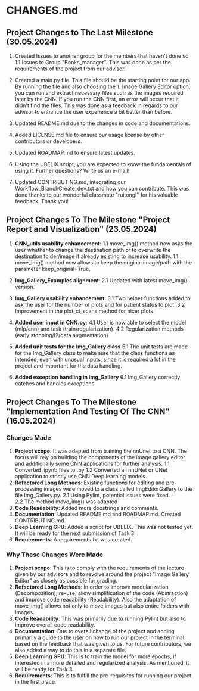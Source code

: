 # CHANGES.md

## Project Changes to The Last Milestone (30.05.2024)

1. Created Issues to another group for the members that haven't done so
1.1 Issues to Group "Books_manager". This was done as per the requirements of the project from our advisor.

2. Created a main.py file. This file should be the starting point for our app. By running the file and also choosing the 1. Image Gallery Editor option, you can run and extract necessary files such as the images required later by the CNN. If you run the CNN first, an error will occur that it didn't find the files. This was done as a feedback in regards to our advisor to enhance the user experience a bit better than before.

3. Updated README.md due to the changes in code and documentations.

4. Added LICENSE.md file to ensure our usage license by other contributors or developers.

5. Updated ROADMAP.md to ensure latest updates.

6. Using the UBELIX script, you are expected to know the fundamentals of using it. Further questions? Write us an e-mail!

7. Updated CONTRIBUTING.md, integrating our Workflow_BranchCreate_dev.txt and how you can contribute. This was done thanks to our wonderful classmate "ruitongl" for his valuable feedback. Thank you!

## Project Changes To The Milestone "Project Report and Visualization" (23.05.2024)

1. **CNN_utils usability enhancement**: 
1.1 move_img() method now asks the user whether to change the destination path or to overwrite the destination folder/image if already existing to increase usability.
1.1 move_img() method now allows to keep the original image/path with the parameter keep_original=True.

2. **Img_Gallery_Examples alignment**:
2.1 Updated with latest move_img() version.

3. **Img_Gallery usability enhancement**:
3.1 Two helper functions added to ask the user for the number of plots and for patient status to plot.
3.2 Improvement in the plot_ct_scans method for nicer plots

4. **Added user input in CNN.py**:
4.1 User is now able to select the model (mlp/cnn) and task (train/regularization).
4.2 Regularization methods (early stopping/l2/data augmentation)

5. **Added unit tests for the Img_Gallery class**
5.1 The unit tests are made for the Img_Gallery class to make sure that the class functions as intended, even with unusual inputs, since it is required a lot in the project and important for the data handling.

6. **Added exception handling in Img_Gallery**
6.1 Img_Gallery correctly catches and handles exceptions

## Project Changes To The Milestone "Implementation And Testing Of The CNN" (16.05.2024)

### Changes Made
1. **Project scope**: It was adapted from training the nnUnet to a CNN. The focus will rely on building the components of the image gallery editor and additionally some CNN applications for further analysis.
    1.1 Converted .ipynb files to .py
    1.2 Converted all nnUNet or UNet application to strictly use CNN Deep learning models.
2. **Refactored Long Methods**: Existing functions for editing and pre-processing images were moved to a class called ImgEditorGallery to the file Img_Gallery.py.
    2.1 Using Pylint, potential issues were fixed.  
    2.2 The method move_img() was adapted
3. **Code Readability**: Added more docstrings and comments.
4. **Documentation**: Updated README.md and ROADMAP.md. Created CONTRIBUTING.md.
5. **Deep Learning GPU**: Added a script for UBELIX. This was not tested yet. It will be ready for the next submission of Task 3.
6. **Requirements**: A requirements.txt was created.

### Why These Changes Were Made
1. **Project scope**: This is to comply with the requirements of the lecture given by our advisors and to revolve around the project "Image Gallery Editor" as closely as possible for grading.
2. **Refactored Long Methods**: In order to improve modularization (Decomposition), re-use, allow simplification of the code (Abstraction) and improve code readability (Readability). Also the adaptation of move_img() allows not only to move images but also entire folders with images.
3. **Code Readability**: This was primarily due to running Pylint but also to improve overall code readability.
4. **Documentation**: Due to overall change of the project and adding primarily a guide to the user on how to run our project in the terminal based on the feedback that was given to us. For future contributors, we also added a way to do this in a separate file.
5. **Deep Learning GPU**: This is to train the model for more epochs, if interested in a more detailed and regularized analysis. As mentioned, it will be ready for Task 3.
6. **Requirements**: This is to fulfill the pre-requisites for running our project in the first place.
